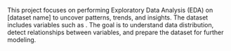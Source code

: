 This project focuses on performing Exploratory Data Analysis (EDA) on [dataset name] to uncover patterns, trends, and insights.
The dataset includes variables such as .
The goal is to understand data distribution, detect relationships between variables, and prepare the dataset for further modeling.
